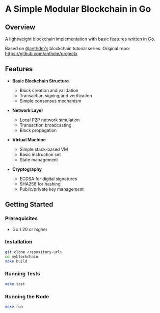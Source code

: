 # A Simple Modular Blockchain in Go

## Overview

A lightweight blockchain implementation with basic features written in Go.


Based on [@anthdm's](https://github.com/anthdm) blockchain tutorial series.
Original repo: https://github.com/anthdm/projectx

## Features

- **Basic Blockchain Structure**
  - Block creation and validation
  - Transaction signing and verification
  - Simple consensus mechanism

- **Network Layer**
  - Local P2P network simulation
  - Transaction broadcasting
  - Block propagation

- **Virtual Machine**
  - Simple stack-based VM
  - Basic instruction set
  - State management

- **Cryptography**
  - ECDSA for digital signatures
  - SHA256 for hashing
  - Public/private key management

## Getting Started

### Prerequisites
- Go 1.20 or higher

### Installation
```bash
git clone <repository-url>
cd myblockchain
make build
```

### Running Tests
```bash
make test
```

### Running the Node
```bash
make run
```


